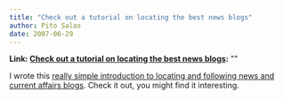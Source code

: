 ```yaml
---
title: "Check out a tutorial on locating the best news blogs"
author: Pito Salas
date: 2007-06-29
---
```


**Link: [Check out a tutorial on locating the best news blogs](None):** ""

I wrote this [really simple introduction to locating and following news and
current affairs blogs](<http://www.squidoo.com/bestnewsblogs/>). Check it out,
you might find it interesting.



